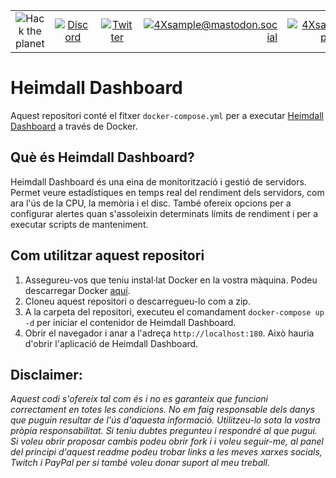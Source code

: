 
|               |               |               |               |               |               |
|:-------------:|:-------------:|:-------------:|-------------:|-------------:|-------------:|
| ![Hack the planet](https://img.shields.io/badge/Hack-The%20Planet-orange) | [![Discord](https://img.shields.io/discord/667340023829626920?logo=discord)](https://discord.gg/ahVq54p) | [![Twitter](https://img.shields.io/twitter/follow/4xsample?style=social&logo=twitter)](https://twitter.com/4xsample/follow?screen_name=shields_io) | [![4Xsample@mastodon.social](https://img.shields.io/badge/Mastodon-@4Xsample-blueviolet?style=for-the-badge&logo=mastodon)](https://mastodon.social/@4Xsample) | [![4Xsample](https://img.shields.io/badge/Twitch-4Xsample-6441A4?style=for-the-badge&logo=twitch)](https://twitch.tv/4Xsample) | [![PayPal](https://img.shields.io/badge/PayPal-00457C?style=for-the-badge&logo=paypal&logoColor=white)](https://www.paypal.com/donate/?hosted_button_id=EFVMSRHVBNJP4) |

# Heimdall Dashboard

Aquest repositori conté el fitxer `docker-compose.yml` per a executar [Heimdall Dashboard](https://heimdall.site/) a través de Docker.

## Què és Heimdall Dashboard?

Heimdall Dashboard és una eina de monitorització i gestió de servidors. Permet veure estadístiques en temps real del rendiment dels servidors, com ara l'ús de la CPU, la memòria i el disc. També ofereix opcions per a configurar alertes quan s'assoleixin determinats límits de rendiment i per a executar scripts de manteniment.

## Com utilitzar aquest repositori

1. Assegureu-vos que teniu instal·lat Docker en la vostra màquina. Podeu descarregar Docker [aquí](https://www.docker.com/get-started).
2. Cloneu aquest repositori o descarregueu-lo com a zip.
3. A la carpeta del repositori, executeu el comandament `docker-compose up -d` per iniciar el contenidor de Heimdall Dashboard.
4. Obrir el navegador i anar a l'adreça `http://localhost:180`. Això hauria d'obrir l'aplicació de Heimdall Dashboard.

## Disclaimer: 
*Aquest codi s'ofereix tal com és i no es garanteix que funcioni correctament en totes les condicions. No em faig responsable dels danys que puguin resultar de l'ús d'aquesta informació. Utilitzeu-lo sota la vostra pròpia responsabilitat. Si teniu dubtes pregunteu i respondré al que pugui. Si voleu obrir proposar cambis podeu obrir fork i i voleu seguir-me, al panel del principi d'aquest readme podeu trobar links a les meves xarxes socials, Twitch i PayPal per si també voleu donar suport al meu treball.*